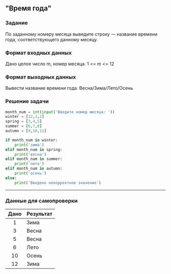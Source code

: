 ## "Время года"

### Задание

По заданному номеру месяца выведите строку — название времени года, соответствующего данному месяцу.

### Формат входных данных

Дано целое число m, номер месяца. 1 <= m <= 12

### Формат выходных данных

Вывести название времени года. Весна/Зима/Лето/Осень

### Решение задачи

```python
month_num = int(input('Введите номер месяца: '))
winter = [12,1,2]
spring = [3,4,5]
summer = [6,7,8]
autumn = [9,10,11]

if month_num in winter:
    print('зима')
elif month_num in spring:
    print('весна')
elif month_num in summer:
    print('лето')
elif month_num in autumn:
    print('осень')
else:
    print('Введено некорректное значение')
```

---

### Данные для самопроверки

| Дано | Результат |
| :---: | --- |
|    1    | Зима |
|    3    | Весна  |
|    5    | Весна  |
|    6    | Лето  |
|    10    | Осень  |
|    12    | Зима  |
